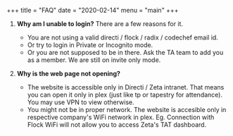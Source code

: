 +++
title = "FAQ"
date = "2020-02-14"
menu = "main"
+++

1. **Why am I unable to login?**
    There are a few reasons for it.
    * You are not using a valid directi / flock / radix / codechef email id. 
    * Or try to login in Private or Incognito mode.
    * Or you are not supposed to be in there. Ask the TA team to add you as a member. We are still on invite only mode.


2. **Why is the web page not opening?**
    * The website is accessible only in Directi / Zeta intranet. That means you can open it only in plex (just like tp or tapestry for attendance). You may use VPN to view otherwise.
    * You might not be in proper network. The website is accesible only in respective company's WiFi network in plex. Eg. Connection with Flock WiFi will not allow you to access Zeta's TAT dashboard.